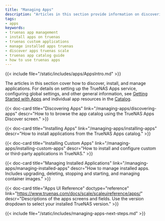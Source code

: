 ```yaml
---
title: "Managing Apps"
description: "Articles in this section provide information on discovering, installing, and managing applications in TrueNAS."
tags:
- apps
keywords:
- truenas app management
- install apps on truenas
- truenas custom applications
- manage installed apps truenas
- discover apps truenas scale
- truenas app catalog guide
- how to use truenas apps
---
```


{{< include file="/static/includes/apps/AppsIntro.md" >}}

The articles in this section cover how to discover, install, and manage applications.
For details on setting up the TrueNAS Apps service, configuring global settings, and other general information, see [Getting Started with Apps](/getting-started) and individual app resources in the [Catalog](/catalog).

<div class="docs-sections" id="managing-apps-links">

{{< doc-card title="Discovering Apps" link="/managing-apps/discovering-apps"
descr="How to to browse the app catalog using the TrueNAS Apps Discover screen." >}}

{{< doc-card title="Installing Apps" link="/managing-apps/installing-apps"
descr="How to install applications from the TrueNAS Apps catalog." >}}

{{< doc-card title="Installing Custom Apps" link="/managing-apps/installing-custom-apps"
descr="How to install and configure custom or third-party applications in TrueNAS." >}}

{{< doc-card title="Managing Installed Applications" link="/managing-apps/managing-installed-apps"
descr="How to manage installed apps. Includes upgrading, deleting, stopping and starting, and managing container images." >}}

{{< doc-card title="Apps UI Reference" doctype="reference" link="https://www.truenas.com/docs/scale/scaleuireference/apps/"
descr="Descriptions of the apps screens and fields. Use the version dropdown to select your installed TrueNAS version." >}}

</div>

{{< include file="/static/includes/managing-apps-next-steps.md" >}}
